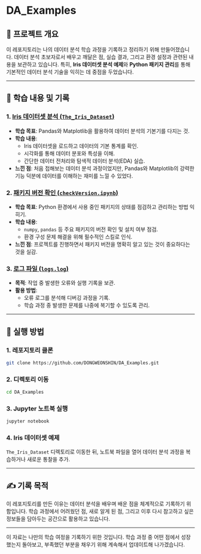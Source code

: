 # DA_Examples

## 📌 프로젝트 개요

이 레포지토리는 나의 데이터 분석 학습 과정을 기록하고 정리하기 위해 만들어졌습니다. 데이터 분석 초보자로서 배우고 깨달은 점, 실습 결과, 그리고 환경 설정과 관련된 내용을 보관하고 있습니다. 특히, **Iris 데이터셋 분석 예제**와 **Python 패키지 관리**를 통해 기본적인 데이터 분석 기술을 익히는 데 중점을 두었습니다.

---

## 📂 학습 내용 및 기록

### 1. [Iris 데이터셋 분석 (`The_Iris_Dataset`)](./The_Iris_Dataset)
- **학습 목표**: Pandas와 Matplotlib을 활용하여 데이터 분석의 기본기를 다지는 것.
- **학습 내용**:
  - Iris 데이터셋을 로드하고 데이터의 기본 통계를 확인.
  - 시각화를 통해 데이터 분포와 특성을 이해.
  - 간단한 데이터 전처리와 탐색적 데이터 분석(EDA) 실습.
- **느낀 점**: 처음 접해보는 데이터 분석 과정이었지만, Pandas와 Matplotlib의 강력한 기능 덕분에 데이터를 이해하는 재미를 느낄 수 있었다.

### 2. [패키지 버전 확인 (`checkVersion.ipynb`)](./checkVersion.ipynb)
- **학습 목표**: Python 환경에서 사용 중인 패키지의 상태를 점검하고 관리하는 방법 익히기.
- **학습 내용**:
  - `numpy`, `pandas` 등 주요 패키지의 버전 확인 및 설치 여부 점검.
  - 환경 구성 문제 해결을 위해 필수적인 스킬로 인식.
- **느낀 점**: 프로젝트를 진행하면서 패키지 버전을 명확히 알고 있는 것이 중요하다는 것을 실감.

### 3. [로그 파일 (`logs.log`)](./logs.log)
- **목적**: 작업 중 발생한 오류와 실행 기록을 보관.
- **활용 방법**:
  - 오류 로그를 분석해 디버깅 과정을 기록.
  - 학습 과정 중 발생한 문제를 나중에 복기할 수 있도록 관리.

---

## 🚀 실행 방법

### 1. 레포지토리 클론
```bash
git clone https://github.com/DONGWEONSHIN/DA_Examples.git
```

### 2. 디렉토리 이동
```bash
cd DA_Examples
```

### 3. Jupyter 노트북 실행
```bash
jupyter notebook
```

### 4. Iris 데이터셋 예제
`The_Iris_Dataset` 디렉토리로 이동한 뒤, 노트북 파일을 열어 데이터 분석 과정을 복습하거나 새로운 통찰을 추가.

---

## ✍️ 기록 목적

이 레포지토리를 만든 이유는 데이터 분석을 배우며 배운 점을 체계적으로 기록하기 위함입니다. 학습 과정에서 어려웠던 점, 새로 알게 된 점, 그리고 이후 다시 참고하고 싶은 정보들을 담아두는 공간으로 활용하고 있습니다.

---

이 자료는 나만의 학습 여정을 기록하기 위한 것입니다. 학습 과정 중 어떤 점에서 성장했는지 돌아보고, 부족했던 부분을 채우기 위해 계속해서 업데이트해 나가겠습니다.
